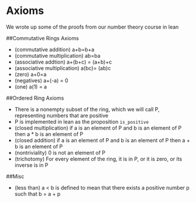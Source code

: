 # Axioms

We wrote up some of the proofs from our number theory course in lean

##Commutative Rings Axioms

* (commutative addition) a+b=b+a
* (commutative multiplication) ab=ba
* (associative addtion) a+(b+c) = (a+b)+c
* (associative multiplication) a(bc)= (ab)c
* (zero) a+0=a
* (negatives) a+(-a) = 0
* (one) a(1) = a

##Ordered Ring Axioms

* There is a nonempty subset of the ring, which we will call P, representing numbers that are positive
* P is implemented in lean as the proposition `is_positive`
* (closed multiplication) if a is an element of P and b is an element of P then a * b is an element of P
* (closed addition) if a is an element of P and b is an element of P then a + b is an element of P
* (nontriviality) 0 is not an element of P
* (trichotomy) For every element of the ring, it is in P, or it is zero, or its inverse is in P

##Misc

* (less than) a < b is defined to mean that there exists a positive number p such that b = a + p 
